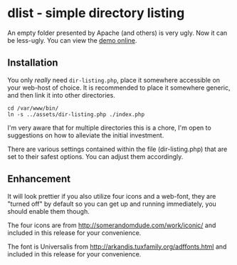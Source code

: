 dlist - simple directory listing
====

An empty folder presented by Apache (and others) is very ugly. Now it can be less-ugly. You can view the [demo online](http://smarterfish.com/assets/).

Installation
----

You only *really* need `dir-listing.php`, place it somewhere accessible on your web-host of choice. It is recommended to place it somewhere generic, and then link it into other directories.

    cd /var/www/bin/
    ln -s ../assets/dir-listing.php ./index.php

I'm very aware that for multiple directories this is a chore, I'm open to suggestions on how to alleviate the initial investment.

There are various settings contained within the file (dir-listing.php) that are set to their safest options. You can adjust them accordingly.

Enhancement
----

It will look prettier if you also utilize four icons and a web-font, they are "turned off" by default so you can get up and running immediately, you should enable them though.

The four icons are from http://somerandomdude.com/work/iconic/ and included in this release for your convenience.

The font is Universalis from http://arkandis.tuxfamily.org/adffonts.html and included in this release for your convenience.